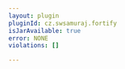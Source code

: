 ```yaml
---
layout: plugin
pluginId: cz.swsamuraj.fortify
isJarAvailable: true
error: NONE
violations: []

---
```

